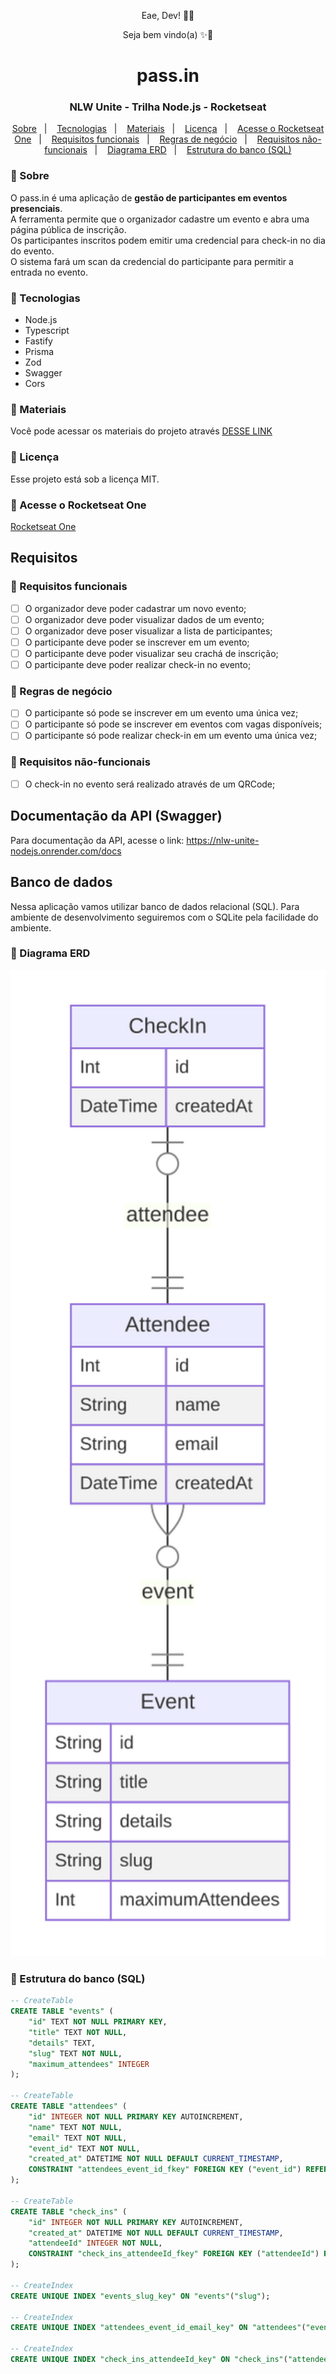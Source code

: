 <p align="center">Eae, Dev! 👊🏾</p>
<p align="center">Seja bem vindo(a) ✨🚀</p>

<h1 align="center">pass.in</h1>
<h3 align="center">NLW Unite - Trilha Node.js - Rocketseat</h3>

<p align="center">
    <a href="#-sobre">Sobre</a>&nbsp;&nbsp;&nbsp;|&nbsp;&nbsp;&nbsp;
    <a href="#-tecnologias">Tecnologias</a>&nbsp;&nbsp;&nbsp;|&nbsp;&nbsp;&nbsp;
    <a href="#-materiais">Materiais</a>&nbsp;&nbsp;&nbsp;|&nbsp;&nbsp;&nbsp;
    <a href="#-licença">Licença</a>&nbsp;&nbsp;&nbsp;|&nbsp;&nbsp;&nbsp;
    <a href="#-acesse-o-rocketseat-one">Acesse o Rocketseat One</a>&nbsp;&nbsp;&nbsp;|&nbsp;&nbsp;&nbsp;
    <a href="#-requisitos-funcionais">Requisitos funcionais</a>&nbsp;&nbsp;&nbsp;|&nbsp;&nbsp;&nbsp;
    <a href="#-regras-de-negócio">Regras de negócio</a>&nbsp;&nbsp;&nbsp;|&nbsp;&nbsp;&nbsp;
    <a href="#-requisitos-não-funcionais">Requisitos não-funcionais</a>&nbsp;&nbsp;&nbsp;|&nbsp;&nbsp;&nbsp;
    <a href="#-diagrama-erd">Diagrama ERD</a>&nbsp;&nbsp;&nbsp;|&nbsp;&nbsp;&nbsp;
    <a href="#-estrutura-do-banco-sql">Estrutura do banco (SQL)</a>
</p>

<h3>📌 Sobre</h3> 
O pass.in é uma aplicação de <b>gestão de participantes em eventos presenciais</b>. <br/>
A ferramenta permite que o organizador cadastre um evento e abra uma página pública de inscrição. <br/>
Os participantes inscritos podem emitir uma credencial para check-in no dia do evento. <br/>
O sistema fará um scan da credencial do participante para permitir a entrada no evento. <br/>

<h3>📌 Tecnologias</h3> 

- Node.js
- Typescript
- Fastify
- Prisma
- Zod
- Swagger
- Cors

<h3>📌 Materiais</h3> 

Você pode acessar os materiais do projeto através [DESSE LINK](https://efficient-sloth-d85.notion.site/Node-js-a51a784e58e8482daa4c188b1659f5df)

<h3>📌 Licença</h3>

Esse projeto está sob a licença MIT.

<h3>📌 Acesse o Rocketseat One</h3>

[Rocketseat One](https://app.rocketseat.com.br/cart/rocketseat-one?referral=willian-moreno&utm_source=platform&utm_medium=organic&utm_campaign=venda&utm_term=mgm&utm_content=indication-lp_one)

<h2>Requisitos</h2>

<h3>📌 Requisitos funcionais</h3>

- [ ] O organizador deve poder cadastrar um novo evento;
- [ ] O organizador deve poder visualizar dados de um evento;
- [ ] O organizador deve poser visualizar a lista de participantes; 
- [ ] O participante deve poder se inscrever em um evento;
- [ ] O participante deve poder visualizar seu crachá de inscrição;
- [ ] O participante deve poder realizar check-in no evento;

<h3>📌 Regras de negócio</h3>

- [ ] O participante só pode se inscrever em um evento uma única vez;
- [ ] O participante só pode se inscrever em eventos com vagas disponíveis;
- [ ] O participante só pode realizar check-in em um evento uma única vez;

<h3>📌 Requisitos não-funcionais</h3>

- [ ] O check-in no evento será realizado através de um QRCode;

<h2>Documentação da API (Swagger)</h2>

Para documentação da API, acesse o link: https://nlw-unite-nodejs.onrender.com/docs

<h2>Banco de dados</h2>

Nessa aplicação vamos utilizar banco de dados relacional (SQL). Para ambiente de desenvolvimento seguiremos com o SQLite pela facilidade do ambiente.

<h3>📌 Diagrama ERD</h3>

<img src=".github/erd.svg" width="600" alt="Diagrama ERD do banco de dados" />

<h3>📌 Estrutura do banco (SQL)</h3>

```sql
-- CreateTable
CREATE TABLE "events" (
    "id" TEXT NOT NULL PRIMARY KEY,
    "title" TEXT NOT NULL,
    "details" TEXT,
    "slug" TEXT NOT NULL,
    "maximum_attendees" INTEGER
);

-- CreateTable
CREATE TABLE "attendees" (
    "id" INTEGER NOT NULL PRIMARY KEY AUTOINCREMENT,
    "name" TEXT NOT NULL,
    "email" TEXT NOT NULL,
    "event_id" TEXT NOT NULL,
    "created_at" DATETIME NOT NULL DEFAULT CURRENT_TIMESTAMP,
    CONSTRAINT "attendees_event_id_fkey" FOREIGN KEY ("event_id") REFERENCES "events" ("id") ON DELETE RESTRICT ON UPDATE CASCADE
);

-- CreateTable
CREATE TABLE "check_ins" (
    "id" INTEGER NOT NULL PRIMARY KEY AUTOINCREMENT,
    "created_at" DATETIME NOT NULL DEFAULT CURRENT_TIMESTAMP,
    "attendeeId" INTEGER NOT NULL,
    CONSTRAINT "check_ins_attendeeId_fkey" FOREIGN KEY ("attendeeId") REFERENCES "attendees" ("id") ON DELETE RESTRICT ON UPDATE CASCADE
);

-- CreateIndex
CREATE UNIQUE INDEX "events_slug_key" ON "events"("slug");

-- CreateIndex
CREATE UNIQUE INDEX "attendees_event_id_email_key" ON "attendees"("event_id", "email");

-- CreateIndex
CREATE UNIQUE INDEX "check_ins_attendeeId_key" ON "check_ins"("attendeeId");
```